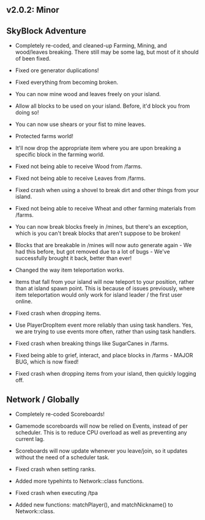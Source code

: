 ## v2.0.2: Minor

## SkyBlock Adventure

- Completely re-coded, and cleaned-up Farming, Mining, and wood/leaves breaking. There still may be some lag, but most of it should of been fixed.

- Fixed ore generator duplications!

- Fixed everything from becoming broken.

- You can now mine wood and leaves freely on your island.

- Allow all blocks to be used on your island. Before, it'd block you from doing so!

- You can now use shears or your fist to mine leaves.

- Protected farms world!

- It'll now drop the appropriate item where you are upon breaking a specific block in the farming world.

- Fixed not being able to receive Wood from /farms.

- Fixed not being able to receive Leaves from /farms.

- Fixed crash when using a shovel to break dirt and other things from your island.

- Fixed not being able to receive Wheat and other farming materials from /farms.

- You can now break blocks freely in /mines, but there's an exception, which is you can't break blocks that aren't suppose to be broken!

- Blocks that are breakable in /mines will now auto generate again - We had this before, but got removed due to a lot of bugs - We've successfully brought it back, better than ever!

- Changed the way item teleportation works.

- Items that fall from your island will now teleport to your position, rather than at island spawn point. This is because of issues previously, where item teleportation would only work for island leader / the first user online.

- Fixed crash when dropping items.

- Use PlayerDropItem event more reliably than using task handlers. Yes, we are trying to use events more often, rather than using task handlers.

- Fixed crash when breaking things like SugarCanes in /farms.

- Fixed being able to grief, interact, and place blocks in /farms - MAJOR BUG, which is now fixed!

- Fixed crash when dropping items from your island, then quickly logging off. 

## Network / Globally

- Completely re-coded Scoreboards!

- Gamemode scoreboards will now be relied on Events, instead of per scheduler. This is to reduce CPU overload as well as preventing any current lag.

- Scoreboards will now update whenever you leave/join, so it updates without the need of a scheduler task.

- Fixed crash when setting ranks.

- Added more typehints to Network::class functions.

- Fixed crash when executing /tpa

- Added new functions: matchPlayer(), and matchNickname() to Network::class.


